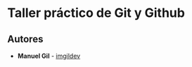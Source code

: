 # Taller práctico de Git y Github

## Autores

- **Manuel Gil** - [imgildev](https://github.com/imgildev)